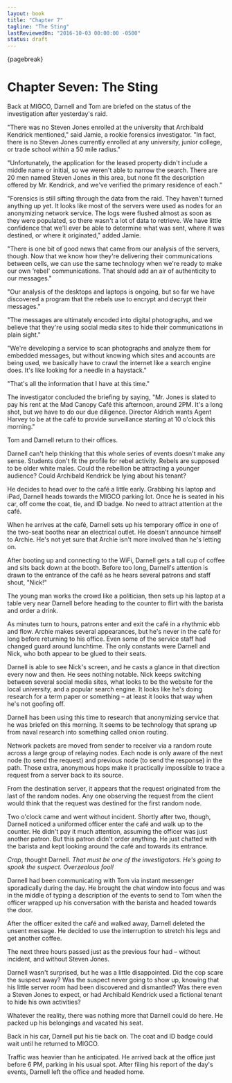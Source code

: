 ```yaml
---
layout: book
title: "Chapter 7"
tagline: "The Sting"
lastReviewedOn: "2016-10-03 00:00:00 -0500"
status: draft
---
```


{pagebreak}

# Chapter Seven: The Sting

Back at MIGCO, Darnell and Tom are briefed on the status of the investigation after yesterday's raid.

"There was no Steven Jones enrolled at the university that Archibald Kendrick mentioned," said Jamie, a rookie forensics investigator. "In fact, there is no Steven Jones currently enrolled at any university, junior college, or trade school within a 50 mile radius."

"Unfortunately, the application for the leased property didn't include a middle name or initial, so we weren't able to narrow the search. There are 20 men named Steven Jones in this area, but none fit the description offered by Mr. Kendrick, and we've verified the primary residence of each."

"Forensics is still sifting through the data from the raid. They haven't turned anything up yet. It looks like most of the servers were used as nodes for an anonymizing network service. The logs were flushed almost as soon as they were populated, so there wasn't a lot of data to retrieve. We have little confidence that we'll ever be able to determine what was sent, where it was destined, or where it originated," added Jamie.

"There is one bit of good news that came from our analysis of the servers, though. Now that we know how they're delivering their communications between cells, we can use the same technology when we're ready to make our own ‘rebel' communications. That should add an air of authenticity to our messages."

"Our analysis of the desktops and laptops is ongoing, but so far we have discovered a program that the rebels use to encrypt and decrypt their messages."

"The messages are ultimately encoded into digital photographs, and we believe that they're using social media sites to hide their communications in plain sight."

"We're developing a service to scan photographs and analyze them for embedded messages, but without knowing which sites and accounts are being used, we basically have to crawl the internet like a search engine does. It's like looking for a needle in a haystack."

"That's all the information that I have at this time."

The investigator concluded the briefing by saying, "Mr. Jones is slated to pay his rent at the Mad Canopy Café this afternoon, around 2PM. It's a long shot, but we have to do our due diligence. Director Aldrich wants Agent Harvey to be at the café to provide surveillance starting at 10 o'clock this morning."

Tom and Darnell return to their offices.

Darnell can't help thinking that this whole series of events doesn't make any sense. Students don't fit the profile for rebel activity. Rebels are supposed to be older white males. Could the rebellion be attracting a younger audience? Could Archibald Kendrick be lying about his tenant?

He decides to head over to the café a little early. Grabbing his laptop and iPad, Darnell heads towards the MIGCO parking lot. Once he is seated in his car, off come the coat, tie, and ID badge. No need to attract attention at the café. 

When he arrives at the café, Darnell sets up his temporary office in one of the two-seat booths near an electrical outlet. He doesn't announce himself to Archie. He's not yet sure that Archie isn't more involved than he's letting on.

After booting up and connecting to the WiFi, Darnell gets a tall cup of coffee and sits back down at the booth. Before too long, Darnell's attention is drawn to the entrance of the café as he hears several patrons and staff shout, "Nick!"

The young man works the crowd like a politician, then sets up his laptop at a table very near Darnell before heading to the counter to flirt with the barista and order a drink.

As minutes turn to hours, patrons enter and exit the café in a rhythmic ebb and flow. Archie makes several appearances, but he's never in the café for long before returning to his office. Even some of the service staff had changed guard around lunchtime. The only constants were Darnell and Nick, who both appear to be glued to their seats. 

Darnell is able to see Nick's screen, and he casts a glance in that direction every now and then. He sees nothing notable. Nick keeps switching between several social media sites, what looks to be the website for the local university, and a popular search engine. It looks like he's doing research for a term paper or something – at least it looks that way when he's not goofing off.

Darnell has been using this time to research that anonymizing service that he was briefed on this morning. It seems to be technology that sprang up from naval research into something called onion routing.

Network packets are moved from sender to receiver via a random route across a large group of relaying nodes. Each node is only aware of the next node (to send the request) and previous node (to send the response) in the path. Those extra, anonymous hops make it practically impossible to trace a request from a server back to its source. 

From the destination server, it appears that the request originated from the last of the random nodes. Any one observing the request from the client would think that the request was destined for the first random node.

Two o'clock came and went without incident. Shortly after two, though, Darnell noticed a uniformed officer enter the café and walk up to the counter. He didn't pay it much attention, assuming the officer was just another patron. But this patron didn't order anything. He just chatted with the barista and kept looking around the café and towards its entrance.

*Crap*, thought Darnell. *That must be one of the investigators. He's going to spook the suspect. Overzealous fool!*

Darnell had been communicating with Tom via instant messenger sporadically during the day. He brought the chat window into focus and was in the middle of typing a description of the events to send to Tom when the officer wrapped up his conversation with the barista and headed towards the door.

After the officer exited the café and walked away, Darnell deleted the unsent message. He decided to use the interruption to stretch his legs and get another coffee.

The next three hours passed just as the previous four had – without incident, and without Steven Jones.

Darnell wasn't surprised, but he was a little disappointed. Did the cop scare the suspect away? Was the suspect never going to show up, knowing that his little server room had been discovered and dismantled? Was there even a Steven Jones to expect, or had Archibald Kendrick used a fictional tenant to hide his own activities?

Whatever the reality, there was nothing more that Darnell could do here. He packed up his belongings and vacated his seat.

Back in his car, Darnell put his tie back on. The coat and ID badge could wait until he returned to MIGCO. 

Traffic was heavier than he anticipated. He arrived back at the office just before 6 PM, parking in his usual spot. After filing his report of the day's events, Darnell left the office and headed home.

